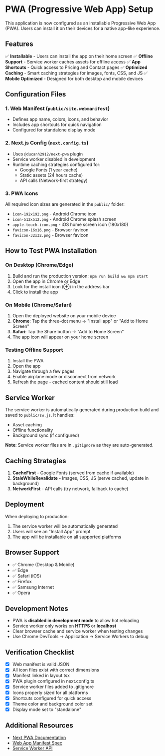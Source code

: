 # PWA (Progressive Web App) Setup

This application is now configured as an installable Progressive Web App (PWA). Users can install it on their devices for a native app-like experience.

## Features

✅ **Installable** - Users can install the app on their home screen
✅ **Offline Support** - Service worker caches assets for offline access
✅ **App Shortcuts** - Quick access to Pricing and Contact pages
✅ **Optimized Caching** - Smart caching strategies for images, fonts, CSS, and JS
✅ **Mobile Optimized** - Designed for both desktop and mobile devices

## Configuration Files

### 1. Web Manifest (`public/site.webmanifest`)
- Defines app name, colors, icons, and behavior
- Includes app shortcuts for quick navigation
- Configured for standalone display mode

### 2. Next.js Config (`next.config.ts`)
- Uses `@ducanh2912/next-pwa` plugin
- Service worker disabled in development
- Runtime caching strategies configured for:
  - Google Fonts (1 year cache)
  - Static assets (24 hours cache)
  - API calls (Network-first strategy)

### 3. PWA Icons
All required icon sizes are generated in the `public/` folder:
- `icon-192x192.png` - Android Chrome icon
- `icon-512x512.png` - Android Chrome splash screen
- `apple-touch-icon.png` - iOS home screen icon (180x180)
- `favicon-16x16.png` - Browser favicon
- `favicon-32x32.png` - Browser favicon

## How to Test PWA Installation

### On Desktop (Chrome/Edge)
1. Build and run the production version: `npm run build && npm start`
2. Open the app in Chrome or Edge
3. Look for the install icon (⊕) in the address bar
4. Click to install the app

### On Mobile (Chrome/Safari)
1. Open the deployed website on your mobile device
2. **Chrome**: Tap the three-dot menu → "Install app" or "Add to Home Screen"
3. **Safari**: Tap the Share button → "Add to Home Screen"
4. The app icon will appear on your home screen

### Testing Offline Support
1. Install the PWA
2. Open the app
3. Navigate through a few pages
4. Enable airplane mode or disconnect from network
5. Refresh the page - cached content should still load

## Service Worker

The service worker is automatically generated during production build and saved to `public/sw.js`. It handles:
- Asset caching
- Offline functionality
- Background sync (if configured)

**Note**: Service worker files are in `.gitignore` as they are auto-generated.

## Caching Strategies

1. **CacheFirst** - Google Fonts (served from cache if available)
2. **StaleWhileRevalidate** - Images, CSS, JS (serve cached, update in background)
3. **NetworkFirst** - API calls (try network, fallback to cache)

## Deployment

When deploying to production:
1. The service worker will be automatically generated
2. Users will see an "Install App" prompt
3. The app will be installable on all supported platforms

## Browser Support

- ✅ Chrome (Desktop & Mobile)
- ✅ Edge
- ✅ Safari (iOS)
- ✅ Firefox
- ✅ Samsung Internet
- ✅ Opera

## Development Notes

- PWA is **disabled in development mode** to allow hot reloading
- Service worker only works on **HTTPS** or **localhost**
- Clear browser cache and service worker when testing changes
- Use Chrome DevTools → Application → Service Workers to debug

## Verification Checklist

- [x] Web manifest is valid JSON
- [x] All icon files exist with correct dimensions
- [x] Manifest linked in layout.tsx
- [x] PWA plugin configured in next.config.ts
- [x] Service worker files added to .gitignore
- [x] Icons properly sized for all platforms
- [x] Shortcuts configured for quick access
- [x] Theme color and background color set
- [x] Display mode set to "standalone"

## Additional Resources

- [Next PWA Documentation](https://ducanh-next-pwa.vercel.app/)
- [Web App Manifest Spec](https://web.dev/add-manifest/)
- [Service Worker API](https://developer.mozilla.org/en-US/docs/Web/API/Service_Worker_API)
